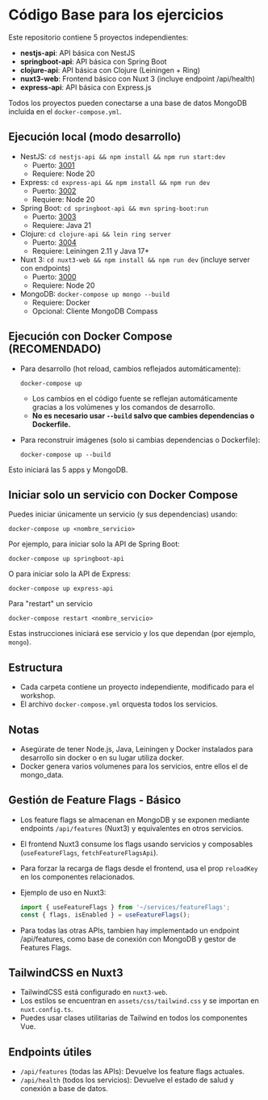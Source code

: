 # Código Base para los ejercicios

Este repositorio contiene 5 proyectos independientes:

- **nestjs-api**: API básica con NestJS
- **springboot-api**: API básica con Spring Boot
- **clojure-api**: API básica con Clojure (Leiningen + Ring)
- **nuxt3-web**: Frontend básico con Nuxt 3 (incluye endpoint /api/health)
- **express-api**: API básica con Express.js

Todos los proyectos pueden conectarse a una base de datos MongoDB incluida en el `docker-compose.yml`.

## Ejecución local (modo desarrollo)

- NestJS: `cd nestjs-api && npm install && npm run start:dev`
  - Puerto: [3001](http://localhost:3001/health)
  - Requiere: Node 20
- Express: `cd express-api && npm install && npm run dev`
  - Puerto: [3002](http://localhost:3002/health)
  - Requiere: Node 20
- Spring Boot: `cd springboot-api && mvn spring-boot:run`
  - Puerto: [3003](http://localhost:3003/health)
  - Requiere: Java 21
- Clojure: `cd clojure-api && lein ring server`
  - Puerto: [3004](http://localhost:3004/health)
  - Requiere: Leiningen 2.11 y Java 17+
- Nuxt 3: `cd nuxt3-web && npm install && npm run dev` (incluye server con endpoints)
  - Puerto: [3000](http://localhost:3000/health)
  - Requiere: Node 20
- MongoDB: `docker-compose up mongo --build`
  - Requiere: Docker
  - Opcional: Cliente MongoDB Compass

## Ejecución con Docker Compose (RECOMENDADO)

- Para desarrollo (hot reload, cambios reflejados automáticamente):
  ```
  docker-compose up
  ```
  - Los cambios en el código fuente se reflejan automáticamente gracias a los volúmenes y los comandos de desarrollo.
  - **No es necesario usar `--build` salvo que cambies dependencias o Dockerfile.**

- Para reconstruir imágenes (solo si cambias dependencias o Dockerfile):
  ```
  docker-compose up --build
  ```

Esto iniciará las 5 apps y MongoDB.

## Iniciar solo un servicio con Docker Compose

Puedes iniciar únicamente un servicio (y sus dependencias) usando:

```
docker-compose up <nombre_servicio>
```

Por ejemplo, para iniciar solo la API de Spring Boot:

```
docker-compose up springboot-api
```

O para iniciar solo la API de Express:

```
docker-compose up express-api
```

Para "restart" un servicio
```
docker-compose restart <nombre_servicio>
``` 

Estas instrucciones iniciará ese servicio y los que dependan (por ejemplo, `mongo`).

## Estructura

- Cada carpeta contiene un proyecto independiente, modificado para el workshop.
- El archivo `docker-compose.yml` orquesta todos los servicios.

## Notas

- Asegúrate de tener Node.js, Java, Leiningen y Docker instalados para desarrollo sin docker o en su lugar utiliza docker.
- Docker genera varios volumenes para los servicios, entre ellos el de mongo_data.

## Gestión de Feature Flags - Básico

- Los feature flags se almacenan en MongoDB y se exponen mediante endpoints `/api/features` (Nuxt3) y equivalentes en otros servicios.
- El frontend Nuxt3 consume los flags usando servicios y composables (`useFeatureFlags`, `fetchFeatureFlagsApi`).
- Para forzar la recarga de flags desde el frontend, usa el prop `reloadKey` en los componentes relacionados.
- Ejemplo de uso en Nuxt3:
  ```ts
  import { useFeatureFlags } from '~/services/featureFlags';
  const { flags, isEnabled } = useFeatureFlags();
  ```

- Para todas las otras APIs, tambien hay implementado un endpoint /api/features, como base de conexión con MongoDB y gestor de Features Flags.

## TailwindCSS en Nuxt3

- TailwindCSS está configurado en `nuxt3-web`.
- Los estilos se encuentran en `assets/css/tailwind.css` y se importan en `nuxt.config.ts`.
- Puedes usar clases utilitarias de Tailwind en todos los componentes Vue.

## Endpoints útiles

- `/api/features` (todas las APIs): Devuelve los feature flags actuales.
- `/api/health` (todos los servicios): Devuelve el estado de salud y conexión a base de datos.
